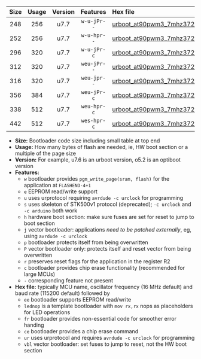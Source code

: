 |Size|Usage|Version|Features|Hex file|
|:-:|:-:|:-:|:-:|:--|
|248|256|u7.7|`w-u-jPr--`|[urboot_at90pwm3_7mhz3728_9600bps_lednop_ur_vbl.hex](https://raw.githubusercontent.com/stefanrueger/urboot.hex/main/mcus/at90pwm3/fcpu_7mhz3728/9600_bps/urboot_at90pwm3_7mhz3728_9600bps_lednop_ur_vbl.hex)|
|252|256|u7.7|`w-u-hpr--`|[urboot_at90pwm3_7mhz3728_9600bps_lednop_fr_ur.hex](https://raw.githubusercontent.com/stefanrueger/urboot.hex/main/mcus/at90pwm3/fcpu_7mhz3728/9600_bps/urboot_at90pwm3_7mhz3728_9600bps_lednop_fr_ur.hex)|
|296|320|u7.7|`w-u-jPr-c`|[urboot_at90pwm3_7mhz3728_9600bps_lednop_fr_ce_ur_vbl.hex](https://raw.githubusercontent.com/stefanrueger/urboot.hex/main/mcus/at90pwm3/fcpu_7mhz3728/9600_bps/urboot_at90pwm3_7mhz3728_9600bps_lednop_fr_ce_ur_vbl.hex)|
|312|320|u7.7|`weu-jPr--`|[urboot_at90pwm3_7mhz3728_9600bps_ee_lednop_ur_vbl.hex](https://raw.githubusercontent.com/stefanrueger/urboot.hex/main/mcus/at90pwm3/fcpu_7mhz3728/9600_bps/urboot_at90pwm3_7mhz3728_9600bps_ee_lednop_ur_vbl.hex)|
|316|320|u7.7|`weu-jpr--`|[urboot_at90pwm3_7mhz3728_9600bps_ee_lednop_fr_ur_vbl.hex](https://raw.githubusercontent.com/stefanrueger/urboot.hex/main/mcus/at90pwm3/fcpu_7mhz3728/9600_bps/urboot_at90pwm3_7mhz3728_9600bps_ee_lednop_fr_ur_vbl.hex)|
|356|384|u7.7|`weu-jPr-c`|[urboot_at90pwm3_7mhz3728_9600bps_ee_lednop_fr_ce_ur_vbl.hex](https://raw.githubusercontent.com/stefanrueger/urboot.hex/main/mcus/at90pwm3/fcpu_7mhz3728/9600_bps/urboot_at90pwm3_7mhz3728_9600bps_ee_lednop_fr_ce_ur_vbl.hex)|
|338|512|u7.7|`weu-hpr-c`|[urboot_at90pwm3_7mhz3728_9600bps_ee_lednop_fr_ce_ur.hex](https://raw.githubusercontent.com/stefanrueger/urboot.hex/main/mcus/at90pwm3/fcpu_7mhz3728/9600_bps/urboot_at90pwm3_7mhz3728_9600bps_ee_lednop_fr_ce_ur.hex)|
|442|512|u7.7|`wes-hpr-c`|[urboot_at90pwm3_7mhz3728_9600bps_ee_lednop_fr_ce.hex](https://raw.githubusercontent.com/stefanrueger/urboot.hex/main/mcus/at90pwm3/fcpu_7mhz3728/9600_bps/urboot_at90pwm3_7mhz3728_9600bps_ee_lednop_fr_ce.hex)|

- **Size:** Bootloader code size including small table at top end
- **Usage:** How many bytes of flash are needed, ie, HW boot section or a multiple of the page size
- **Version:** For example, u7.6 is an urboot version, o5.2 is an optiboot version
- **Features:**
  + `w` bootloader provides `pgm_write_page(sram, flash)` for the application at `FLASHEND-4+1`
  + `e` EEPROM read/write support
  + `u` uses urprotocol requiring `avrdude -c urclock` for programming
  + `s` uses skeleton of STK500v1 protocol (deprecated); `-c urclock` and `-c arduino` both work
  + `h` hardware boot section: make sure fuses are set for reset to jump to boot section
  + `j` vector bootloader: applications *need to be patched externally*, eg, using `avrdude -c urclock`
  + `p` bootloader protects itself from being overwritten
  + `P` vector bootloader only: protects itself and reset vector from being overwritten
  + `r` preserves reset flags for the application in the register R2
  + `c` bootloader provides chip erase functionality (recommended for large MCUs)
  + `-` corresponding feature not present
- **Hex file:** typically MCU name, oscillator frequency (16 MHz default) and baud rate (115200 default) followed by
  + `ee` bootloader supports EEPROM read/write
  + `lednop` is a template bootloader with `mov rx,rx` nops as placeholders for LED operations
  + `fr` bootloader provides non-essential code for smoother error handing
  + `ce` bootloader provides a chip erase command
  + `ur` uses urprotocol and requires `avrdude -c urclock` for programming
  + `vbl` vector bootloader: set fuses to jump to reset, not the HW boot section
